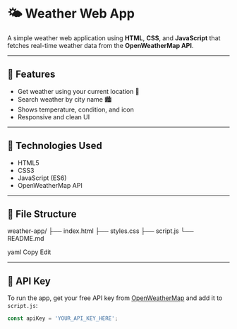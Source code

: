 # 🌤️ Weather Web App

A simple weather web application using **HTML**, **CSS**, and **JavaScript** that fetches real-time weather data from the **OpenWeatherMap API**.

---

## 🚀 Features

- Get weather using your current location 📍
- Search weather by city name 🏙️
- Shows temperature, condition, and icon
- Responsive and clean UI

---

## 🔧 Technologies Used

- HTML5
- CSS3
- JavaScript (ES6)
- OpenWeatherMap API

---

## 📂 File Structure
weather-app/
├── index.html
├── styles.css
├── script.js
└── README.md

yaml
Copy
Edit

---

## 🔑 API Key

To run the app, get your free API key from [OpenWeatherMap](https://openweathermap.org/api) and add it to `script.js`:

```js
const apiKey = 'YOUR_API_KEY_HERE';
